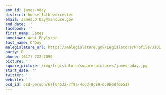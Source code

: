 ```yaml
---
aom_id: james-oday
district: house-14th-worcester
email: James.O'Day@mahouse.gov
end_date: ''
facebook: ''
first_name: James
hometown: West Boylston
last_name: O'Day
malegislature_url: https://malegislature.gov/Legislators/Profile/JJO1
party: D
phone: (617) 722-2090
picture: ''
square_picture: /img/legislators/square-pictures/james-oday.jpg
start_date: ''
twitter: ''
website: ''
ocd_id: ocd-person/67f64532-7f9a-4cd3-8c89-dc9b5df06517
---
```

